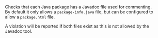 Checks that each Java package has a Javadoc file used for commenting. By
default it only allows a `package-info.java` file, but can be configured
to allow a `package.html` file.

A violation will be reported if both files exist as this is not allowed
by the Javadoc tool.
